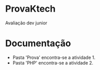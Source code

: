 # ProvaKtech
Avaliação dev junior
 

# Documentação

* Pasta 'Prova' encontra-se a atividade 1.
* Pasta 'PHP' encontra-se a  atividade 2.
